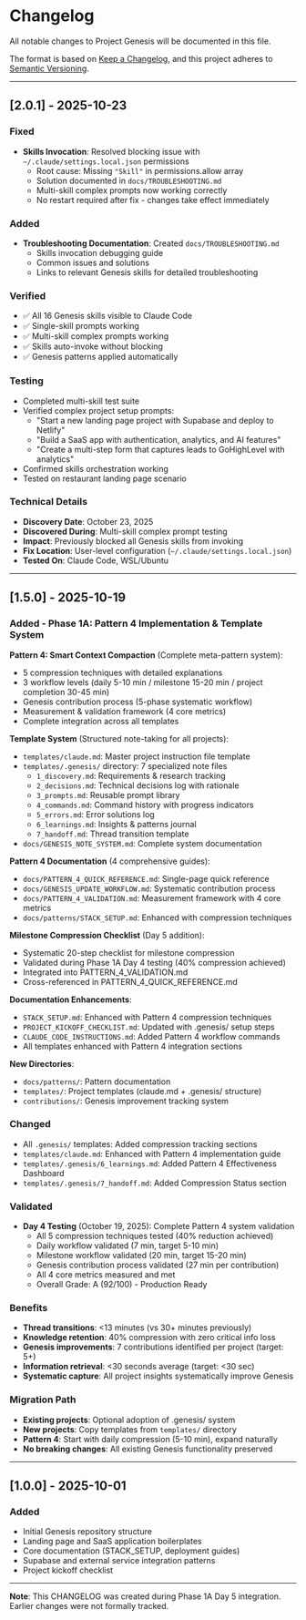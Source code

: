 # Changelog
All notable changes to Project Genesis will be documented in this file.

The format is based on [Keep a Changelog](https://keepachangelog.com/en/1.0.0/),
and this project adheres to [Semantic Versioning](https://semver.org/spec/v2.0.0.html).

---

## [2.0.1] - 2025-10-23

### Fixed
- **Skills Invocation**: Resolved blocking issue with `~/.claude/settings.local.json` permissions
  - Root cause: Missing `"Skill"` in permissions.allow array
  - Solution documented in `docs/TROUBLESHOOTING.md`
  - Multi-skill complex prompts now working correctly
  - No restart required after fix - changes take effect immediately

### Added
- **Troubleshooting Documentation**: Created `docs/TROUBLESHOOTING.md`
  - Skills invocation debugging guide
  - Common issues and solutions
  - Links to relevant Genesis skills for detailed troubleshooting

### Verified
- ✅ All 16 Genesis skills visible to Claude Code
- ✅ Single-skill prompts working
- ✅ Multi-skill complex prompts working
- ✅ Skills auto-invoke without blocking
- ✅ Genesis patterns applied automatically

### Testing
- Completed multi-skill test suite
- Verified complex project setup prompts:
  - "Start a new landing page project with Supabase and deploy to Netlify"
  - "Build a SaaS app with authentication, analytics, and AI features"
  - "Create a multi-step form that captures leads to GoHighLevel with analytics"
- Confirmed skills orchestration working
- Tested on restaurant landing page scenario

### Technical Details
- **Discovery Date**: October 23, 2025
- **Discovered During**: Multi-skill complex prompt testing
- **Impact**: Previously blocked all Genesis skills from invoking
- **Fix Location**: User-level configuration (`~/.claude/settings.local.json`)
- **Tested On**: Claude Code, WSL/Ubuntu

---

## [1.5.0] - 2025-10-19

### Added - Phase 1A: Pattern 4 Implementation & Template System

**Pattern 4: Smart Context Compaction** (Complete meta-pattern system):
- 5 compression techniques with detailed explanations
- 3 workflow levels (daily 5-10 min / milestone 15-20 min / project completion 30-45 min)
- Genesis contribution process (5-phase systematic workflow)
- Measurement & validation framework (4 core metrics)
- Complete integration across all templates

**Template System** (Structured note-taking for all projects):
- `templates/claude.md`: Master project instruction file template
- `templates/.genesis/` directory: 7 specialized note files
  - `1_discovery.md`: Requirements & research tracking
  - `2_decisions.md`: Technical decisions log with rationale
  - `3_prompts.md`: Reusable prompt library
  - `4_commands.md`: Command history with progress indicators
  - `5_errors.md`: Error solutions log
  - `6_learnings.md`: Insights & patterns journal
  - `7_handoff.md`: Thread transition template
- `docs/GENESIS_NOTE_SYSTEM.md`: Complete system documentation

**Pattern 4 Documentation** (4 comprehensive guides):
- `docs/PATTERN_4_QUICK_REFERENCE.md`: Single-page quick reference
- `docs/GENESIS_UPDATE_WORKFLOW.md`: Systematic contribution process
- `docs/PATTERN_4_VALIDATION.md`: Measurement framework with 4 core metrics
- `docs/patterns/STACK_SETUP.md`: Enhanced with compression techniques

**Milestone Compression Checklist** (Day 5 addition):
- Systematic 20-step checklist for milestone compression
- Validated during Phase 1A Day 4 testing (40% compression achieved)
- Integrated into PATTERN_4_VALIDATION.md
- Cross-referenced in PATTERN_4_QUICK_REFERENCE.md

**Documentation Enhancements**:
- `STACK_SETUP.md`: Enhanced with Pattern 4 compression techniques
- `PROJECT_KICKOFF_CHECKLIST.md`: Updated with .genesis/ setup steps
- `CLAUDE_CODE_INSTRUCTIONS.md`: Added Pattern 4 workflow commands
- All templates enhanced with Pattern 4 integration sections

**New Directories**:
- `docs/patterns/`: Pattern documentation
- `templates/`: Project templates (claude.md + .genesis/ structure)
- `contributions/`: Genesis improvement tracking system

### Changed
- All `.genesis/` templates: Added compression tracking sections
- `templates/claude.md`: Enhanced with Pattern 4 implementation guide
- `templates/.genesis/6_learnings.md`: Added Pattern 4 Effectiveness Dashboard
- `templates/.genesis/7_handoff.md`: Added Compression Status section

### Validated
- **Day 4 Testing** (October 19, 2025): Complete Pattern 4 system validation
  - All 5 compression techniques tested (40% reduction achieved)
  - Daily workflow validated (7 min, target 5-10 min)
  - Milestone workflow validated (20 min, target 15-20 min)
  - Genesis contribution process validated (27 min per contribution)
  - All 4 core metrics measured and met
  - Overall Grade: A (92/100) - Production Ready

### Benefits
- **Thread transitions**: <13 minutes (vs 30+ minutes previously)
- **Knowledge retention**: 40% compression with zero critical info loss
- **Genesis improvements**: 7 contributions identified per project (target: 5+)
- **Information retrieval**: <30 seconds average (target: <30 sec)
- **Systematic capture**: All project insights systematically improve Genesis

### Migration Path
- **Existing projects**: Optional adoption of .genesis/ system
- **New projects**: Copy templates from `templates/` directory
- **Pattern 4**: Start with daily compression (5-10 min), expand naturally
- **No breaking changes**: All existing Genesis functionality preserved

---

## [1.0.0] - 2025-10-01

### Added
- Initial Genesis repository structure
- Landing page and SaaS application boilerplates
- Core documentation (STACK_SETUP, deployment guides)
- Supabase and external service integration patterns
- Project kickoff checklist

---

**Note**: This CHANGELOG was created during Phase 1A Day 5 integration. Earlier changes were not formally tracked.
